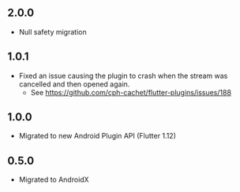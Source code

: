 ## 2.0.0

- Null safety migration

## 1.0.1

- Fixed an issue causing the plugin to crash when the stream was cancelled and then opened again.
  - See https://github.com/cph-cachet/flutter-plugins/issues/188

## 1.0.0

- Migrated to new Android Plugin API (Flutter 1.12)

## 0.5.0

- Migrated to AndroidX
